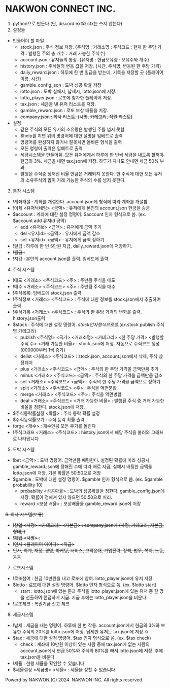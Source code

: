 # NAKWON CONNECT INC.
1. python으로 만든다 (단, discord.ext와 ctx는 쓰지 않는다)
2. 설정들
- 만들어야 할 파일
    - stock.json : 주식 정보 저장. {주식명 : 거래소명 : 주식코드 : 현재 한 주당 가격 : 발행된 주의 총 개수 : 거래 가능한 주식수}
    - account.json : 유저들의 통장. {유저명 : 현금보유량 : 보유주와 개수}
    - history.json : 주식들의 변동 값을 저장. {시간, 주식명, 변동된 한 주당 가격}
    - daily_reward.json : 하루에 한 번 일급을 받는데, 기록을 저장할 곳 {플레이어이름, 시간}
    - gamble_config.json : 도박 성공 확률 저장
    - lotto.json : 도박 실패시, 납세시, lotto.json에 저장.
    - lotto_player.json : 로또에 참가한 플레이어 저장.
    - tax.json : 세금을 낸 유저 리스트를 저장.
    - gamble_reward.json : 로또 보상 배율을 저장.
    - ~~company.json : 회사 리스트. {사명, 카테고리, 직원 리스트}~~
- 설정
    - 같은 주식의 모든 유저의 소유량은 발행된 주를 넘지 못함
    - $help를 치면 위의 명령어에 대한 설명을 임베드로 출력
    - 명령어를 완성하지 않거나 잘못치면 올바른 형식을 출력
    - 모든 명령어 출력은 임베트로 출력
    - 세금시스템을 만들어줘. 모든 유저에게서 하루에 한 번씩 세금을 내도록 할꺼야. 현금의 3%. 세금을 내면 tax.json에 저장. 하루가 지나도 안내면 세금 50% 부과
    - 발행된 주식중 정해진 비율 만큼은 거래되지 못한다. 한 주식에 대한 모든 유저의 소유주식의 합이 거래 가능한 주식의 수를 넘지 못한다.

3. 통장 시스템
- !계좌개설 : 계좌를 개설한다. account.json에 형식에 따라 계좌를 개설함
- !이체 <유저닉네임> <금액> : 유저에게 본인의 account.json 현금을 송금
- $account : 계좌에 대한 설정 명령어. $account 인자 형식으로 씀. (ex. $account add 유저id 금액)
    - add <유저id> <금액> : 유저에게 금액 추가
    - del <유저id> <금액> : 유저에게 금액 감소
    - set <유저id> <금액> : 유저에게 금액 정하기
- !일급 : 하루에 한 번 5만원 지급, daily_reward.json에 저장하기.
- ~~!월급 :~~
- !지갑 : 본인의 account.json를 출력. 임베드에 출력.

4. 주식 시스템
- !매도 <거래소> <주식코드> <주> : 주만큼 주식을 매도
- !매수 <거래소> <주식코드> <주> : 주만큼 주식을 매수
- !주식목록: 임베드에 stock.json 출력.
- !주식정보 <거래소> <주식코드> : 주식에 대한 정보를 stock.json에서 추출하여 출력
- !주식기록 <거래소> <주식코드> : 주식의 한 주당 가격의 변화를 출력. history.json출력
- $stock : 주식에 대한 설정 명령어. $stock 인자 형식으로 씀. (ex.$stock publish 주식명 카테고리)
    - publish <주식명> <국가> <거래소명> <카테고리> <한 주당 가격> <발행할 주식 수> <거래 가능한 비율> : stock.json에 저장. 자동으로 주식코드 생성 (000000부터 1씩 증가)
    - delist <거래소> <주식코드> : stock.json, account.json에서 삭제, 주식 상장폐지
    - plus <거래소> <주식코드> <금액> : 주식의 한 주당 가격을 금액만큼 추가
    - minus <거래소> <주식코드> <금액> : 주식의 한 주당 가격을 금액만큼 감소
    - set <거래소> <주식코드> <금액> : 주식의 한 주딩 가격을 금액으로 정하기
    - split <거래소> <주식코드> <주> : 주식을 액면분활
    - merge <거래소> <주식코드> <주> : 주식을 액면병합
    - deal <거래소>  <주식코드> <거래 가능한 비율> : 발행된 주식 중 거래 가능한 비율을 정한다. stock.json에 저장.
- $주식등락률설정 <확률> : 주식 등락 확률 설정
- $주식등락률보기 : 주식 등락 확률 출력
- forge <개수> : 개수만큼 모든 주가를 돌린다
- !주식그래프 <거래소> <주식코드> : history.json에서 해당 주식을 불러와 그래프로 나타냅니다 

5. 도박 시스템
- !bet <금액> : 도박 명령어. 금액만큼 배팅한다. 설정된 확률에 따라 성공시, gamble_reward.json에 정해진 수에 따라 배로 지급, 실패시 배팅한 금액을 lotto.json에 저장. 기본 확률은 50:50으로 저장
- $gamble : 도박에 대한 설정 명령어. $gamble 인자 형식으로 씀. (ex. $gamble probability 10)
    - probability <성공확률> : 도박의 성공확률을 정한다. gamble_config.json에 저장. 확률이 정해져 있지 않으면 50:50으로 처리.
    - reward <보상 배율> : 보상배율을 gamble_reward.json에 저장

~~6. 회사 시스템(보류)~~
- ~~!창업 <사명> <카테고리> <자본금> : company.json에 {사명, 카테고리, 자본금, 형태, }~~
- ~~!폐업 <사명> :~~
- ~~!인사 <플레이어 아이디> <직급>~~
- ~~인사, 회계, 재정, 경영, 마케팅, 서비스, 고객응대, 기업전략, 정책, 법무, 복지, 노동, 등등~~

7. 로또시스템
- !로또참여 : 현금 10만원을 내고 로또에 참여. lotto_player.json에 유저 저장
- $lotto : 로또에 대한 설정 명령어. $lotto 인자 형식으로 씀. (ex. $lotto start)
  - start : lotto.json에 있는 돈과 주식을 lotto_player.json에 있는 유저 중 한 명을 선출하여 랜덤하게 지급. 지급 후에는 lotto_player.json을 비운다
- !로또체크 : 복권기금 잔고 체크

8. 세금시스템
- !납세 : 세금을 내는 명령어. 하루에 한 번 작동. account.json에서 현금의 3%와 보유한 주식의 20%를  lotto.json에 저장. 납세한 유저는 tax.json에 저장.ㅇ
- $tax : 세금에 대한 설정 명령어. $tax 인자 형식으로 씀. (ex. $tax check)
    - check : 계좌에 10만원 이상이 있는 사람 중에 tax.json에 없는 사람의 account.json에서 현금 50%와 주식의 80%를 빼서 lotto.json에 저장. 후에 tax.json을 비운다
- !세율 : 현행 세율을 확인할 수 있습니다
- $세율설정 <세금명> <세율> : 세율을 정할 수 있습니다

Powerd by NAKWON
(C) 2024. NAKWON INC. All rights reserved.
